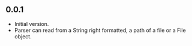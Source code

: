 ## 0.0.1

- Initial version.
- Parser can read from a String right formatted, a path of a file or a File object.
